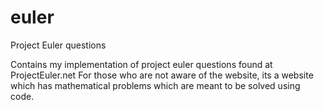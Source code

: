 # euler
Project Euler questions

Contains my implementation of project euler questions found at ProjectEuler.net 
For those who are not aware of the website, its a website which has mathematical problems which are meant to be solved using
code.
